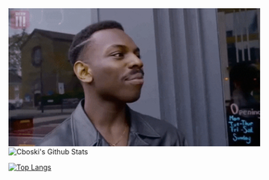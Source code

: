 <img align="center" alt="GIF" src="https://raw.githubusercontent.com/CBoski/CBoski/main/giphy.gif" width="500"/>


<br>

<img align="center" src="https://github-readme-stats.vercel.app/api?username=Cboski&include_all_commits=true&count_private=true&show_icons=true&line_height=20&title_color=7A7ADB&icon_color=2234AE&text_color=D3D3D3&bg_color=0,000000,130F40" alt="Cboski's Github Stats">

</br>

[![Top Langs](https://github-readme-stats.vercel.app/api/top-langs/?username=Cboski&layout=compact&text_color=daf7dc&bg_color=151515)](https://github.com/Cboski/github-readme-stats)
